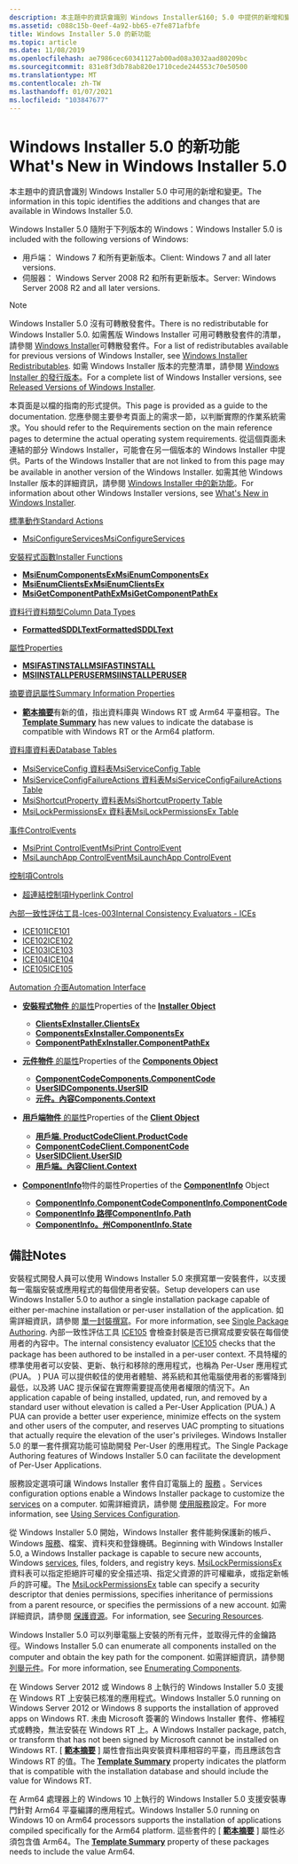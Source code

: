 ```yaml
---
description: 本主題中的資訊會識別 Windows Installer&160; 5.0 中提供的新增和變更 \# 。
ms.assetid: c088c15b-0eef-4a92-bb65-e7fe871afbfe
title: Windows Installer 5.0 的新功能
ms.topic: article
ms.date: 11/08/2019
ms.openlocfilehash: ae7986cec60341127ab00ad08a3032aad80209bc
ms.sourcegitcommit: 831e8f3db78ab820e1710cede244553c70e50500
ms.translationtype: MT
ms.contentlocale: zh-TW
ms.lasthandoff: 01/07/2021
ms.locfileid: "103847677"
---
```

# <a name="whats-new-in-windows-installer-50"></a><span data-ttu-id="dd518-103">Windows Installer 5.0 的新功能</span><span class="sxs-lookup"><span data-stu-id="dd518-103">What's New in Windows Installer 5.0</span></span>

<span data-ttu-id="dd518-104">本主題中的資訊會識別 Windows Installer 5.0 中可用的新增和變更。</span><span class="sxs-lookup"><span data-stu-id="dd518-104">The information in this topic identifies the additions and changes that are available in Windows Installer 5.0.</span></span>

<span data-ttu-id="dd518-105">Windows Installer 5.0 隨附于下列版本的 Windows：</span><span class="sxs-lookup"><span data-stu-id="dd518-105">Windows Installer 5.0 is included with the following versions of Windows:</span></span>

* <span data-ttu-id="dd518-106">用戶端： Windows 7 和所有更新版本。</span><span class="sxs-lookup"><span data-stu-id="dd518-106">Client: Windows 7 and all later versions.</span></span>
* <span data-ttu-id="dd518-107">伺服器： Windows Server 2008 R2 和所有更新版本。</span><span class="sxs-lookup"><span data-stu-id="dd518-107">Server: Windows Server 2008 R2 and all later versions.</span></span>

> [!NOTE]
> <span data-ttu-id="dd518-108">Windows Installer 5.0 沒有可轉散發套件。</span><span class="sxs-lookup"><span data-stu-id="dd518-108">There is no redistributable for Windows Installer 5.0.</span></span> <span data-ttu-id="dd518-109">如需舊版 Windows Installer 可用可轉散發套件的清單，請參閱 [Windows Installer](windows-installer-redistributables.md)可轉散發套件。</span><span class="sxs-lookup"><span data-stu-id="dd518-109">For a list of redistributables available for previous versions of Windows Installer, see [Windows Installer Redistributables](windows-installer-redistributables.md).</span></span> <span data-ttu-id="dd518-110">如需 Windows Installer 版本的完整清單，請參閱 [Windows Installer 的發行版本](released-versions-of-windows-installer.md)。</span><span class="sxs-lookup"><span data-stu-id="dd518-110">For a complete list of Windows Installer versions, see [Released Versions of Windows Installer](released-versions-of-windows-installer.md).</span></span>

<span data-ttu-id="dd518-111">本頁面是以檔的指南的形式提供。</span><span class="sxs-lookup"><span data-stu-id="dd518-111">This page is provided as a guide to the documentation.</span></span> <span data-ttu-id="dd518-112">您應參閱主要參考頁面上的需求一節，以判斷實際的作業系統需求。</span><span class="sxs-lookup"><span data-stu-id="dd518-112">You should refer to the Requirements section on the main reference pages to determine the actual operating system requirements.</span></span> <span data-ttu-id="dd518-113">從這個頁面未連結的部分 Windows Installer，可能會在另一個版本的 Windows Installer 中提供。</span><span class="sxs-lookup"><span data-stu-id="dd518-113">Parts of the Windows Installer that are not linked to from this page may be available in another version of the Windows Installer.</span></span> <span data-ttu-id="dd518-114">如需其他 Windows Installer 版本的詳細資訊，請參閱 [Windows Installer 中的新功能](what-s-new-in-windows-installer.md)。</span><span class="sxs-lookup"><span data-stu-id="dd518-114">For information about other Windows Installer versions, see [What's New in Windows Installer](what-s-new-in-windows-installer.md).</span></span>

[<span data-ttu-id="dd518-115">標準動作</span><span class="sxs-lookup"><span data-stu-id="dd518-115">Standard Actions</span></span>](standard-actions.md)

-   [<span data-ttu-id="dd518-116">MsiConfigureServices</span><span class="sxs-lookup"><span data-stu-id="dd518-116">MsiConfigureServices</span></span>](msiconfigureservices-action.md)

[<span data-ttu-id="dd518-117">安裝程式函數</span><span class="sxs-lookup"><span data-stu-id="dd518-117">Installer Functions</span></span>](installer-functions.md)

-   [<span data-ttu-id="dd518-118">**MsiEnumComponentsEx**</span><span class="sxs-lookup"><span data-stu-id="dd518-118">**MsiEnumComponentsEx**</span></span>](/windows/desktop/api/Msi/nf-msi-msienumcomponentsexa)
-   [<span data-ttu-id="dd518-119">**MsiEnumClientsEx**</span><span class="sxs-lookup"><span data-stu-id="dd518-119">**MsiEnumClientsEx**</span></span>](/windows/desktop/api/Msi/nf-msi-msienumclientsexa)
-   [<span data-ttu-id="dd518-120">**MsiGetComponentPathEx**</span><span class="sxs-lookup"><span data-stu-id="dd518-120">**MsiGetComponentPathEx**</span></span>](/windows/desktop/api/Msi/nf-msi-msigetcomponentpathexa)

[<span data-ttu-id="dd518-121">資料行資料類型</span><span class="sxs-lookup"><span data-stu-id="dd518-121">Column Data Types</span></span>](column-data-types.md)

-   [<span data-ttu-id="dd518-122">**FormattedSDDLText**</span><span class="sxs-lookup"><span data-stu-id="dd518-122">**FormattedSDDLText**</span></span>](formattedsddltext.md)

[<span data-ttu-id="dd518-123">屬性</span><span class="sxs-lookup"><span data-stu-id="dd518-123">Properties</span></span>](properties.md)

-   [<span data-ttu-id="dd518-124">**MSIFASTINSTALL**</span><span class="sxs-lookup"><span data-stu-id="dd518-124">**MSIFASTINSTALL**</span></span>](msifastinstall.md)
-   [<span data-ttu-id="dd518-125">**MSIINSTALLPERUSER**</span><span class="sxs-lookup"><span data-stu-id="dd518-125">**MSIINSTALLPERUSER**</span></span>](msiinstallperuser.md)

[<span data-ttu-id="dd518-126">摘要資訊屬性</span><span class="sxs-lookup"><span data-stu-id="dd518-126">Summary Information Properties</span></span>](summary-information-stream-reference.md)

-   <span data-ttu-id="dd518-127">[**範本摘要**](template-summary.md)有新的值，指出資料庫與 Windows RT 或 Arm64 平臺相容。</span><span class="sxs-lookup"><span data-stu-id="dd518-127">The [**Template Summary**](template-summary.md) has new values to indicate the database is compatible with Windows RT or the Arm64 platform.</span></span>

[<span data-ttu-id="dd518-128">資料庫資料表</span><span class="sxs-lookup"><span data-stu-id="dd518-128">Database Tables</span></span>](database-tables.md)

-   [<span data-ttu-id="dd518-129">MsiServiceConfig 資料表</span><span class="sxs-lookup"><span data-stu-id="dd518-129">MsiServiceConfig Table</span></span>](msiserviceconfig-table.md)
-   [<span data-ttu-id="dd518-130">MsiServiceConfigFailureActions 資料表</span><span class="sxs-lookup"><span data-stu-id="dd518-130">MsiServiceConfigFailureActions Table</span></span>](msiserviceconfigfailureactions-table.md)
-   [<span data-ttu-id="dd518-131">MsiShortcutProperty 資料表</span><span class="sxs-lookup"><span data-stu-id="dd518-131">MsiShortcutProperty Table</span></span>](msishortcutproperty-table.md)
-   [<span data-ttu-id="dd518-132">MsiLockPermissionsEx 資料表</span><span class="sxs-lookup"><span data-stu-id="dd518-132">MsiLockPermissionsEx Table</span></span>](msilockpermissionsex-table.md)

[<span data-ttu-id="dd518-133">事件</span><span class="sxs-lookup"><span data-stu-id="dd518-133">ControlEvents</span></span>](control-events.md)

-   [<span data-ttu-id="dd518-134">MsiPrint ControlEvent</span><span class="sxs-lookup"><span data-stu-id="dd518-134">MsiPrint ControlEvent</span></span>](msiprint-controlevent.md)
-   [<span data-ttu-id="dd518-135">MsiLaunchApp ControlEvent</span><span class="sxs-lookup"><span data-stu-id="dd518-135">MsiLaunchApp ControlEvent</span></span>](msilaunchapp-controlevent.md)

[<span data-ttu-id="dd518-136">控制項</span><span class="sxs-lookup"><span data-stu-id="dd518-136">Controls</span></span>](controls.md)

-   [<span data-ttu-id="dd518-137">超連結控制項</span><span class="sxs-lookup"><span data-stu-id="dd518-137">Hyperlink Control</span></span>](hyperlink-control.md)

[<span data-ttu-id="dd518-138">內部一致性評估工具-Ices-003</span><span class="sxs-lookup"><span data-stu-id="dd518-138">Internal Consistency Evaluators - ICEs</span></span>](internal-consistency-evaluators-ices.md)

-   [<span data-ttu-id="dd518-139">ICE101</span><span class="sxs-lookup"><span data-stu-id="dd518-139">ICE101</span></span>](ice-101.md)
-   [<span data-ttu-id="dd518-140">ICE102</span><span class="sxs-lookup"><span data-stu-id="dd518-140">ICE102</span></span>](ice-102.md)
-   [<span data-ttu-id="dd518-141">ICE103</span><span class="sxs-lookup"><span data-stu-id="dd518-141">ICE103</span></span>](ice-103.md)
-   [<span data-ttu-id="dd518-142">ICE104</span><span class="sxs-lookup"><span data-stu-id="dd518-142">ICE104</span></span>](ice-104.md)
-   [<span data-ttu-id="dd518-143">ICE105</span><span class="sxs-lookup"><span data-stu-id="dd518-143">ICE105</span></span>](ice-105.md)

[<span data-ttu-id="dd518-144">Automation 介面</span><span class="sxs-lookup"><span data-stu-id="dd518-144">Automation Interface</span></span>](automation-interface.md)

-   <span data-ttu-id="dd518-145">[**安裝程式物件** 的屬性](installer-object.md)</span><span class="sxs-lookup"><span data-stu-id="dd518-145">Properties of the [**Installer Object**](installer-object.md)</span></span>

    -   [<span data-ttu-id="dd518-146">**ClientsEx**</span><span class="sxs-lookup"><span data-stu-id="dd518-146">**Installer.ClientsEx**</span></span>](installer-clientsex.md)
    -   [<span data-ttu-id="dd518-147">**ComponentsEx**</span><span class="sxs-lookup"><span data-stu-id="dd518-147">**Installer.ComponentsEx**</span></span>](installer-componentsex.md)
    -   [<span data-ttu-id="dd518-148">**ComponentPathEx**</span><span class="sxs-lookup"><span data-stu-id="dd518-148">**Installer.ComponentPathEx**</span></span>](installer-componentpathex.md)

-   <span data-ttu-id="dd518-149">[**元件物件** 的屬性](components.md)</span><span class="sxs-lookup"><span data-stu-id="dd518-149">Properties of the [**Components Object**](components.md)</span></span>

    -   [<span data-ttu-id="dd518-150">**ComponentCode**</span><span class="sxs-lookup"><span data-stu-id="dd518-150">**Components.ComponentCode**</span></span>](component-componentcode.md)
    -   [<span data-ttu-id="dd518-151">**UserSID**</span><span class="sxs-lookup"><span data-stu-id="dd518-151">**Components.UserSID**</span></span>](component-usersid.md)
    -   [<span data-ttu-id="dd518-152">**元件。內容**</span><span class="sxs-lookup"><span data-stu-id="dd518-152">**Components.Context**</span></span>](component-context.md)

-   <span data-ttu-id="dd518-153">[**用戶端物件** 的屬性](client.md)</span><span class="sxs-lookup"><span data-stu-id="dd518-153">Properties of the [**Client Object**](client.md)</span></span>

    -   [<span data-ttu-id="dd518-154">**用戶端. ProductCode**</span><span class="sxs-lookup"><span data-stu-id="dd518-154">**Client.ProductCode**</span></span>](client-productcode.md)
    -   [<span data-ttu-id="dd518-155">**ComponentCode**</span><span class="sxs-lookup"><span data-stu-id="dd518-155">**Client.ComponentCode**</span></span>](client-componentcode.md)
    -   [<span data-ttu-id="dd518-156">**UserSID**</span><span class="sxs-lookup"><span data-stu-id="dd518-156">**Client.UserSID**</span></span>](client-usersid.md)
    -   [<span data-ttu-id="dd518-157">**用戶端。內容**</span><span class="sxs-lookup"><span data-stu-id="dd518-157">**Client.Context**</span></span>](client-context.md)

-   <span data-ttu-id="dd518-158">[**ComponentInfo**](componentinfo.md)物件的屬性</span><span class="sxs-lookup"><span data-stu-id="dd518-158">Properties of the [**ComponentInfo**](componentinfo.md) Object</span></span>

    -   [<span data-ttu-id="dd518-159">**ComponentInfo.ComponentCode**</span><span class="sxs-lookup"><span data-stu-id="dd518-159">**ComponentInfo.ComponentCode**</span></span>](componentinfo-componentcode.md)
    -   [<span data-ttu-id="dd518-160">**ComponentInfo 路徑**</span><span class="sxs-lookup"><span data-stu-id="dd518-160">**ComponentInfo.Path**</span></span>](componentinfo-path.md)
    -   [<span data-ttu-id="dd518-161">**ComponentInfo。州**</span><span class="sxs-lookup"><span data-stu-id="dd518-161">**ComponentInfo.State**</span></span>](componentinfo-state.md)

## <a name="notes"></a><span data-ttu-id="dd518-162">備註</span><span class="sxs-lookup"><span data-stu-id="dd518-162">Notes</span></span>

<span data-ttu-id="dd518-163">安裝程式開發人員可以使用 Windows Installer 5.0 來撰寫單一安裝套件，以支援每一電腦安裝或應用程式的每個使用者安裝。</span><span class="sxs-lookup"><span data-stu-id="dd518-163">Setup developers can use Windows Installer 5.0 to author a single installation package capable of either per-machine installation or per-user installation of the application.</span></span> <span data-ttu-id="dd518-164">如需詳細資訊，請參閱 [單一封裝撰寫](single-package-authoring.md)。</span><span class="sxs-lookup"><span data-stu-id="dd518-164">For more information, see [Single Package Authoring](single-package-authoring.md).</span></span> <span data-ttu-id="dd518-165">內部一致性評估工具 [ICE105](ice-105.md) 會檢查封裝是否已撰寫成要安裝在每個使用者的內容中。</span><span class="sxs-lookup"><span data-stu-id="dd518-165">The internal consistency evaluator [ICE105](ice-105.md) checks that the package has been authored to be installed in a per-user context.</span></span> <span data-ttu-id="dd518-166">不具特權的標準使用者可以安裝、更新、執行和移除的應用程式，也稱為 Per-User 應用程式 (PUA。 ) PUA 可以提供較佳的使用者體驗、將系統和其他電腦使用者的影響降到最低，以及將 UAC 提示保留在實際需要提高使用者權限的情況下。</span><span class="sxs-lookup"><span data-stu-id="dd518-166">An application capable of being installed, updated, run, and removed by a standard user without elevation is called a Per-User Application (PUA.) A PUA can provide a better user experience, minimize effects on the system and other users of the computer, and reserves UAC prompting to situations that actually require the elevation of the user's privileges.</span></span> <span data-ttu-id="dd518-167">Windows Installer 5.0 的單一套件撰寫功能可協助開發 Per-User 的應用程式。</span><span class="sxs-lookup"><span data-stu-id="dd518-167">The Single Package Authoring features of Windows Installer 5.0 can facilitate the development of Per-User Applications.</span></span>

<span data-ttu-id="dd518-168">服務設定選項可讓 Windows Installer 套件自訂電腦上的 [服務](../services/services.md) 。</span><span class="sxs-lookup"><span data-stu-id="dd518-168">Services configuration options enable a Windows Installer package to customize the [services](../services/services.md) on a computer.</span></span> <span data-ttu-id="dd518-169">如需詳細資訊，請參閱 [使用服務](using-services-configuration.md)設定。</span><span class="sxs-lookup"><span data-stu-id="dd518-169">For more information, see [Using Services Configuration](using-services-configuration.md).</span></span>

<span data-ttu-id="dd518-170">從 Windows Installer 5.0 開始，Windows Installer 套件能夠保護新的帳戶、Windows [服務](../services/services.md)、檔案、資料夾和登錄機碼。</span><span class="sxs-lookup"><span data-stu-id="dd518-170">Beginning with Windows Installer 5.0, a Windows Installer package is capable to secure new accounts, Windows [services](../services/services.md), files, folders, and registry keys.</span></span> <span data-ttu-id="dd518-171">[MsiLockPermissionsEx](msilockpermissionsex-table.md)資料表可以指定拒絕許可權的安全描述項、指定父資源的許可權繼承，或指定新帳戶的許可權。</span><span class="sxs-lookup"><span data-stu-id="dd518-171">The [MsiLockPermissionsEx](msilockpermissionsex-table.md) table can specify a security descriptor that denies permissions, specifies inheritance of permissions from a parent resource, or specifies the permissions of a new account.</span></span> <span data-ttu-id="dd518-172">如需詳細資訊，請參閱 [保護資源](securing-resources-.md)。</span><span class="sxs-lookup"><span data-stu-id="dd518-172">For information, see [Securing Resources](securing-resources-.md).</span></span>

<span data-ttu-id="dd518-173">Windows Installer 5.0 可以列舉電腦上安裝的所有元件，並取得元件的金鑰路徑。</span><span class="sxs-lookup"><span data-stu-id="dd518-173">Windows Installer 5.0 can enumerate all components installed on the computer and obtain the key path for the component.</span></span> <span data-ttu-id="dd518-174">如需詳細資訊，請參閱 [列舉元件](enumerating-components-.md)。</span><span class="sxs-lookup"><span data-stu-id="dd518-174">For more information, see [Enumerating Components](enumerating-components-.md).</span></span>

<span data-ttu-id="dd518-175">在 Windows Server 2012 或 Windows 8 上執行的 Windows Installer 5.0 支援在 Windows RT 上安裝已核准的應用程式。</span><span class="sxs-lookup"><span data-stu-id="dd518-175">Windows Installer 5.0 running on Windows Server 2012 or Windows 8 supports the installation of approved apps on Windows RT.</span></span> <span data-ttu-id="dd518-176">未由 Microsoft 簽署的 Windows Installer 套件、修補程式或轉換，無法安裝在 Windows RT 上。</span><span class="sxs-lookup"><span data-stu-id="dd518-176">A Windows Installer package, patch, or transform that has not been signed by Microsoft cannot be installed on Windows RT.</span></span> <span data-ttu-id="dd518-177">[ [**範本摘要**](template-summary.md) ] 屬性會指出與安裝資料庫相容的平臺，而且應該包含 Windows RT 的值。</span><span class="sxs-lookup"><span data-stu-id="dd518-177">The [**Template Summary**](template-summary.md) property indicates the platform that is compatible with the installation database and should include the value for Windows RT.</span></span>

<span data-ttu-id="dd518-178">在 Arm64 處理器上的 Windows 10 上執行的 Windows Installer 5.0 支援安裝專門針對 Arm64 平臺編譯的應用程式。</span><span class="sxs-lookup"><span data-stu-id="dd518-178">Windows Installer 5.0 running on Windows 10 on Arm64 processors supports the installation of applications compiled specifically for the Arm64 platform.</span></span>  <span data-ttu-id="dd518-179">這些套件的 [ [**範本摘要**](template-summary.md) ] 屬性必須包含值 Arm64。</span><span class="sxs-lookup"><span data-stu-id="dd518-179">The [**Template Summary**](template-summary.md) property of these packages needs to include the value Arm64.</span></span> 

 
